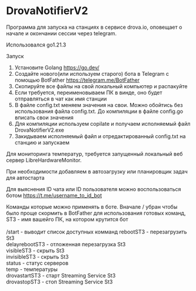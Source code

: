# DrovaNotifierV2
Программа для запуска на станциях в сервисе drova.io, оповещает о начале и окончании сессии через telegram. 

Использовался go1.21.3

Запуск

1. Установите Golang https://go.dev/
2. Создайте нового(или используем старого) бота в Telegram с помощью BotFather https://telegram.me/BotFather
3. Скопируйте все файлы на свой локальный компьютер и распакуйте
4. Если требуется, переименовываем ПК в винде, оно будет отправляться в чат как имя станции
5. В файле config.txt меняем значения на свои. Можно обойтись без использования файла config.txt. До компиляции в файле config.go  вписать свои значения
6. Для компиляции используем copilate и получаем исполняемый файл DrovaNotifierV2.exe
7. Закидываем исполняемый файл и отредактированный config.txt на станцию и запускаем

Для мониторинга температур, требуется запущенный локальный веб сервер LibreHardwareMonitor.

При необходимости добавляем в автозагрузку или планировщик задач для автостарта

Для выяснения ID чата или ID пользователя можно воспользоваться ботом https://t.me/username_to_id_bot

Команды которые можно применять в боте. Вначале / убран чтобы было проще скормить в BotFather для использования готовых команд, ST3 - имя вашейго ПК, на котором крутится бот
<BR><BR>
/start - выводит список доступных комманд
rebootST3 - перезагрузить St3<BR>
delayrebootST3 - отложенная перезагрузка St3<BR>
visibleST3 - скрыть St3<BR>
invisibleST3 - скрыть St3<BR>
status - статус серверов<BR>
temp - температуры<BR>
drovastartST3 - старт Streaming Service St3<BR>
drovastopST3 - стоп Streaming Service St3<BR>
